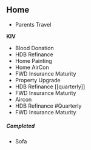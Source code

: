 ## Home 

- Parents Travel

**KIV**
- Blood Donation
- HDB Refinance
- Home Painting
- Home AirCon
- FWD Insurance Maturity
- Property Upgrade
- HDB Refinance [[quarterly]]
- FWD Insurance Maturity
- Aircon
- HDB Refinance #Quarterly
- FWD Insurance Maturity

##### Completed
- Sofa